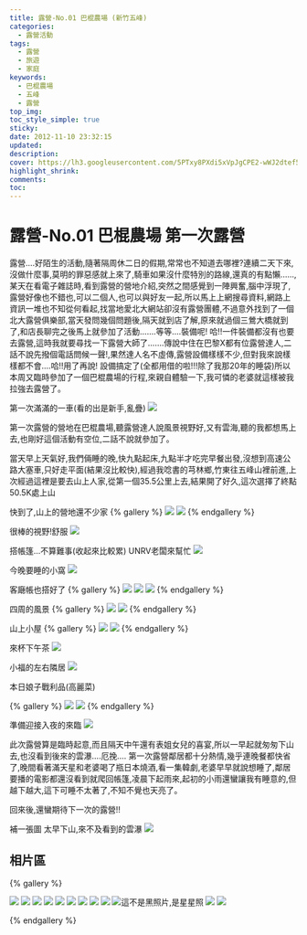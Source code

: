 ```yaml
---
title: 露營-No.01 巴棍農場 (新竹五峰)
categories:
  - 露營活動
tags:
  - 露營
  - 旅遊
  - 家庭
keywords:
  - 巴棍農場
  - 五峰
  - 露營
top_img:
toc_style_simple: true
sticky: 
date: 2012-11-10 23:32:15
updated:
description:
cover: https://lh3.googleusercontent.com/5PTxy8PXdi5xVpJgCPE2-wWJ2dtef5wK9VKFmaAiJhHA4UNNOFI_rQurDgjVpmmSUbbcT6-uZKF1jVezwfe7OnL2lTuEIh8WBygRwe0Lngz6JzUSBGaTOvtKvLhlGiwotcysIY2FRhM=w1920-h1080
highlight_shrink:
comments:
toc:
---
```


# 露營-No.01 巴棍農場 第一次露營

露營....好陌生的活動,隨著隔周休二日的假期,常常也不知道去哪裡?連續二天下來,沒做什麼事,莫明的罪惡感就上來了,騎車如果沒什麼特別的路線,還真的有點懶......,某天在看電子雜誌時,看到露營的營地介紹,突然之間感覺到一陣興奮,腦中浮現了,露營好像也不錯也,可以二個人,也可以與好友一起,所以馬上上網搜尋資料,網路上資訊一堆也不知從何看起,找當地愛北大網站卻沒有露營團體,不過意外找到了一個北大露營俱樂部,當天發問幾個問題後,隔天就到店了解,原來就過個三鶯大橋就到了,和店長聊完之後馬上就參加了活動.......等等....裝備呢! 哈!!一件裝備都沒有也要去露營,這時我就要尋找一下露營大師了.......傳說中住在巴黎X都有位露營達人,二話不說先撥個電話問候一聲!,果然達人名不虛傳,露營設備樣樣不少,但對我來說樣樣都不會....哈!!用了再說!
設備搞定了(全都用借的啦!!!除了我那20年的睡袋)所以本周又臨時參加了一個巴棍農場的行程,來親自體驗一下,我可憐的老婆就這樣被我拉強去露營了。

第一次滿滿的一車(看的出是新手,亂疊)
![](https://lh3.googleusercontent.com/9hpG8m6psXedcGK5rYd-7fJcKve7S3t9Po5ePRX9wbKtmVVgTrNQVphsVOwVLc_FkLZhvLOyVpyu1NYPYtPJJbtkpGlhOxmvUiQcP-YjhYL6Bp7YkmwMh537ieCz6WtonpbGL36D5gU=w1920-h1080)

第一次露營的營地在巴棍農場,聽露營達人說風景視野好,又有雲海,聽的我都想馬上去,也剛好這個活動有空位,二話不說就參加了。

當天早上天氣好,我們倆睡的晚,快九點起床,九點半才吃完早餐出發,沒想到高速公路大塞車,只好走平面(結果沒比較快),經過我唸書的芎林鄉,竹東往五峰山裡前進,上次經過這裡是要去山上人家,從第一個35.5公里上去,結果開了好久,這次選擇了終點50.5K處上山

快到了,山上的營地還不少家
{% gallery %}
![](https://lh3.googleusercontent.com/eoIC-EMCzh4JthUOVxcn-NUmmTjqo2AzXe6ZskIdwiRn00P0aVuX624Qr_i8I6ZUvBswzDdcWnksUZ7_oly0AH_qBGk8pYwSYme79aMIBbJLGcf60Hwg0h5Q-7SryXni6bo4A3jts5s=w1920-h1080)
![](https://lh3.googleusercontent.com/n96B87fS5K-q8_M3e5dK9lsxWv-GbRCaltL0hatal_SKGZwf3Hy-89Mtt06HUEEihpJTN_KJgNN4WNxE0X2jNLACaLnPH3TpvRplQNvfT0ckpnz_WdYgniP92mWyQrXOm17ad6o9HTE=w1920-h1080)
{% endgallery %}

很棒的視野!舒服
![](https://lh3.googleusercontent.com/H376C9Q_e0A0eZQAEaqK6uiPlOT454AC45pzymesEFdgZ4iWHR-Hy6-5ockSCeaYZ49OjS10iOPt4e-y8-ynsih2RkqQXQ8nakbPt0Njvs0oth_WITDphysbQ6ofePFxndNBgk1r0r0=w1920-h1080)

搭帳篷...不算難事(收起來比較累) UNRV老闆來幫忙
![](https://lh3.googleusercontent.com/QuLqhscArMoeenagqXkgCHoWFm43tlC6z2fu3vTjTrZyDBn5nksOHdqK_U3rYnGKR1gYL_Q767pSaPI8UA3dDp9bDPg0z53gy7iPxl50E9o-zGGbV5ZdYJMJX4W1tTdP9bhYh73Euvg=w1920-h1080)

今晚要睡的小窩
![](https://lh3.googleusercontent.com/fk5C3tIaFEeCJ8XVmbtpqjdxOeILR8r2fix2-2ML8AolOgAWNWr_VoRJx8CTw8tzOIEcUaXG_ab6d7qspiAgtQwW8EL-D8JfrbFPeJpA3jSyBchgJrF94hKH_1ojQj9K0v5wMviQ1cA=w1920-h1080)

客廰帳也搭好了
{% gallery %}
![](https://lh3.googleusercontent.com/bVCBmjs6ZNeyyE0Ovpo94CdJDnkrwF-AWDTEuIXtQ2z5CggIooTUuaHqCzZe38UmIvyLMaegvCxpmz8qA2GqD1HYSMgf4QvNhUQdQ9NvvTX79Mm9EeW73cJu-CqshGG7BbOu1phijXs=w1920-h1080)
![](https://lh3.googleusercontent.com/UKx-ASZurtEsvKGy76XSmDYlO0JwcTWhOH72ddvysIiB--gj4QToea1aODH1xLKy1u0-XJulTNtbHlX38nHKhQuBrjObtQu5oTALUMm5LSi845qfaUq69C-y6fcrWUGzW4mBDDnrKDw=w1920-h1080)
![](https://lh3.googleusercontent.com/1bVl3Q55a8QDjDjvPVmuuFVb8DLNOz4QDx7_Jewmkc90YAShrSYsLgK1-hGRiyj6Qsej3FEoi57AOvXxWXAhsvNWHHWVt2nvHPUDO2xlq-HylqcpnSEAEY4L07iR5lhUha2gXXsO72U=w1920-h1080)
{% endgallery %}

四周的風景
{% gallery %}
![](https://lh3.googleusercontent.com/b-0jM-W1fiwFqehD-JxGdtWMu15fKKV3MZMS_EJUGK_bODP_5xbRbb0S5haSfVUxdzgmyeQSam_Vd4LZbIOaLSiKWdhJ9C7qWrdin-KVtqzlItH4had4aopT0SAMrLOlrnnFXjlw8VY=w1920-h1080)
![](https://lh3.googleusercontent.com/5PTxy8PXdi5xVpJgCPE2-wWJ2dtef5wK9VKFmaAiJhHA4UNNOFI_rQurDgjVpmmSUbbcT6-uZKF1jVezwfe7OnL2lTuEIh8WBygRwe0Lngz6JzUSBGaTOvtKvLhlGiwotcysIY2FRhM=w1920-h1080)
{% endgallery %}

山上小屋
{% gallery %}
![](https://lh3.googleusercontent.com/o7avMbWlVJpawdZ60quMHkP7qh4cxH3UbLp47OhlBGsfSZzr5X_fIrx37lLSGdBNGzSAvfW0QDB3ZJdckdPWosmT6v4jIK5BmFRklOKZwwB9QfmZmPPO5pslclKEnpJAO-p-6BzN61E=w1920-h1080)
![](https://lh3.googleusercontent.com/itGiyzzf_RtfIiXSJOoTFgQOr_62tTTfeW8SHIKXwo7zMHzvmpEfTepNuZqlc8KC4q1QKjYybdWYB1jNXB9eW5Gj93dO9xHiVmgAKip9N6hQC3Ps8-URw_8BEjgWyi4oZ2HT8igaEec=w1920-h1080)
{% endgallery %}

來杯下午茶
![](https://lh3.googleusercontent.com/s_UbBJC4a0Il31zruVLppDQER7IOziLyCmnAfgXkwRVpX6gULnf_VqGqPkSVuC2y2N8imLllIlgr-4N34mH1E-PuT4vTOBx20RbMLjSbKMBXDC_xUZ5ac6vtVbel4jwVqnvWNbQ6xEA=w1920-h1080)

小福的左右隣居
![](https://lh3.googleusercontent.com/oHQjI2NBlZKQbhxe7mKaWHhZ2zWVD3Nv0MZYeEQTkdoZMt4RMhIcPZtvpoquKqGvUkJXHz7dlL_szs3fGy4OyT8XSycZj6j2DbfM9VL9PNQ6JQVfG-lXd4d7gc3-3IuA7ZImN2YS3b8=w1920-h1080)

本日娘子戰利品(高麗菜)

{% gallery %}
![](https://lh3.googleusercontent.com/sxKzebZOZD_p3oA9djqbMIy3G4IS7m9DxThKr5lU6-uVuTzWxuRu0fpYLYgdiGvY8salHGltez1cELRia_yQ6VJEgj1ZrGMUwqAbLNi_lZMYrsGndrNTafepvY1B2akd9oz5yjjerCQ=w1920-h1080)
![](https://lh3.googleusercontent.com/OUpt44Wv5KyW5lAoQ7rtBmCTka0tLOTYepXEDlZkicijQrEyBVrGAZ3ZSErKc1ds5aepTtKC5-Mwdltzy8wYva_Pl1Er7Dd6azmZAoLnuvWvK7jf9dxd28p2KiP8eNRhYOMMEKY3Lgc=w1920-h1080)
{% endgallery %}

準備迎接入夜的來臨
![](https://lh3.googleusercontent.com/qs3iddr26NPsyavou_rkIWjOmDLpHJrGGAp6HixnaOqnTQ0o5jb-nAoGQpWDf1ZxambtK8OypOpscIjzWOQr9SdzVFDQdX1W9cZQikB8lIKkrGcyiBTd3mkZbCcynXyyp5AiJUdgBKc=w1920-h1080)

此次露營算是臨時起意,而且隔天中午還有表姐女兒的喜宴,所以一早起就匆匆下山去,也沒看到後來的雲瀑....厄挽....
第一次露營鄰居都十分熱情,幾乎連晚餐都快省了,晚間看著滿天星和老婆喝了瓶日本燒酒,看一集韓劇,老婆早早就說想睡了,鄰居要播的電影都還沒看到就爬回帳篷,凌晨下起雨來,起初的小雨還蠻讓我有睡意的,但越下越大,這下可睡不太著了,不知不覺也天亮了。

回來後,還蠻期待下一次的露營!!  

補一張圖 太早下山,來不及看到的雲瀑
![](https://lh6.googleusercontent.com/-11vP3YyCk7M/UKUUrFgQ-OI/AAAAAAAANG8/86Ad0eDAGjU/s640/75951_526916203987607_154218574_n.jpg)

## 相片區

{% gallery %}

![](https://lh3.googleusercontent.com/-0eWyRAa6slV_n5wcCiOz-fHLFItcAnF0UdVDW5w1txR2ld8cf0mVo1TLw67PQ4xd_JubEdDE_tSlbQAx2wTrfS19Ahh4A0uWyA8oDQs2MkV9QEvhE1A_5AQIjfGHA_JKbfU0OCctbA=w1920-h1080)
![](https://lh3.googleusercontent.com/N6eyp03K8Id8LGqPLodqxSwVYwTHpS4cfOwN5srevS1hI2QVUsk2m1EsUtCBhxj0UAwpxBgTRn2KhWmtNPCS3dp3lNdV9tmtyX8xihmCh-22-FnjM5toGTs7lQSjEoTaQ-yKzhrW1zo=w1920-h1080)
![](https://lh3.googleusercontent.com/Xg2BI0X8ht_3Zjm8BfL9R-AGU_bZPpaTQ11nOgwcY3RXHSYOr0qUqLQl_NOj247Exlo-R8xn4CKbX4iNMO0oDlKJ1ssEq6KYi73G6VFBIPZaqCPp0Je2HjiUKGUZcYQWltcLJxMaMTo=w1920-h1080)
![](https://lh3.googleusercontent.com/qZLo8S237Io_MdkV1VMOtlUjiOxX--1GeQTboqWqHo1h-srPkxkdUl7ZEGgvsAH8R-NjwqlPYoSR3J_vCyBiZu8YiyW6MddD4rh2hD7Q72ML9ASU9irnsRW5Z5YuljB48crijPMK558=w1920-h1080)
![](https://lh3.googleusercontent.com/DSyvOjfe1z_Ox_LYHXwn_ppnfJTLEuqyADwHOnA1HHisQi43DnZw4zdKf1GpLL_ndgMGJZYOuLjHLybWjU9gSM-5vHHQ3hvY__36-AgEoNmQRyzWVFsis1FZoDAKqlXqnSQUWDDYKxo=w1920-h1080)
![](https://lh3.googleusercontent.com/_qBFPQjHPjugBoAg5BXJmIPHVT6-pt4DAxoNy3VTN8sM9yUfGIKPIs8tvWhlf5K1c8Te0jZaeAqw409q2f6wl0xoPkKcvhCvNzFcbvX2sdsmHq6_-stR-NGowXYNwVjjNzy9vlj6kdA=w1920-h1080)
![](https://lh3.googleusercontent.com/56SArSsJGSZeR6_2eYaTITI0ZviCui9tI3hLRYRFbrltXWPBy45vLj3mSPdU087pUAk5YB-tDUJP2i32wiG409HUpwlOemKF8aTH1Kt5MpIvpw4MyV7LJ9GpKOiVih4BxPn-LrZr-MA=w1920-h1080)
![](https://lh3.googleusercontent.com/HzjSzHd6UUtYS7vjz63YZA8Ard623zN4-3XS9axDGBqzzNLVZn7v7oyBFtuSPvvQeH0d5Pu-pIjXLGVF1aqEuGmtj-J0EplNAfS-6uupLGneznMULr-EC1_JGmLNXXxh6Y1CXqjUBpQ=w1920-h1080)
![](https://lh3.googleusercontent.com/0qy9HOykJ7wPcm3e-TEFF8W3cN9HRWNMhLnmiPJJdSqiewSqECcdIFprtgyAO5X2GpbxeCUZx1ge1ovUxzBFeJzmFehK_pKufrmENUdlPE9EH5bh5WMBVm36SKajlXBIHYtHQU9fHNY=w1920-h1080)
![這不是黑照片,是星星照](https://lh3.googleusercontent.com/rrBA_SPpTA2pUzGeHIFUc5sTQU8jbcvOpNtSG40eO0CmupN4m_7h7nqbMx0uUjuhYjQnwBOFUW0_O77hhPioqyxVc53p2Kbfc5eriYgaznh87TqmjhcXYJMM00TM5988MYSnQdoPmwA=w1920-h1080)
![](https://lh3.googleusercontent.com/X0GcobpbQjWNkAuHVXkZKoNA_zKHHU9SlaVwlWIYpMK2jNvpDAMGpfM5F-p4SG0FcaChhTeX01wyFmD_Wm-OOQxrjxpKFUJNUdUR3JdyetcFmdL_nzwJsgb6gcO4dYc6gkyd6DAgMac=w1920-h1080)
![](https://lh3.googleusercontent.com/h3Foi-5aBisU7GFqQazNHCDMhVS0ldv_PdXctECu5qYpIEjzdGZy9R3XTozAECui5Cf4eCGxS5qgMwPu-JPZcBJAZWO9Hq3PdXfVAbg69Tvooyxq-3RIcaqvqpsuhGkom2EGt3ebJWU=w1920-h1080)

{% endgallery %}
